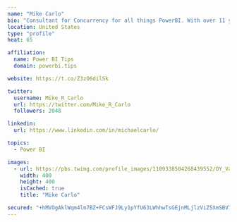```yaml
---
name: "Mike Carlo"
bio: "Consultant for Concurrency for all things PowerBI. With over 11 years of data experience I'm making waves by deploying PowerBI into local Milwaukee Companies."
location: United States
type: "profile"
heat: 65

affiliation:
  name: Power BI Tips
  domain: powerbi.tips

website: https://t.co/Z3zO6dilSk

twitter:
  username: Mike_R_Carlo
  url: https://twitter.com/Mike_R_Carlo
  followers: 2048

linkedin:
  url: https://www.linkedin.com/in/michaelcarlo/

topics:
  - Power BI

images:
  - url: https://pbs.twimg.com/profile_images/1109338504268439552/OY_Va867_400x400.jpg
    width: 400
    height: 400
    isCached: true
    title: "Mike Carlo"

secured: "+hMVOgAklWqm4lm7BZ+FCsWFJ9Ly1pYfU63LWhhwTsGEjnMLjlzViZ5XmSBVTtOxO+unAal4g1zXqthnWnO3KxGRDXgeU1mm7a4wg6ivye+mWBGdPZ2v9lG9gKizp2dxpHdZn19exOppIgPYVM6xUj4mncA4JDoT5r0s/+x0wPM0t66yNBdbrer231GryyQtbMx+4E6KN/goIGKrRW7Xc9xF4xyjKLZRxX9id12jCO1exmRscTUgjFVrjDl7JdILK0A5kAlYHSe45K5OcgeloHxt90JUN1rFWe+O63BYmDZRH3/s0N4QqA7nPO9hiDRiXhCaS+fEuatDlqwckLN/hNaArdOwSSciYzbYTFoE8ufBONeiw4YJ0UI86QQffNBtj3s29CCWptIuYHjIiCjb5ZX+xRZ/esbKK6T1KD876jc=;hbLQCpB/x19EkNouLl+xpw=="
---
```



